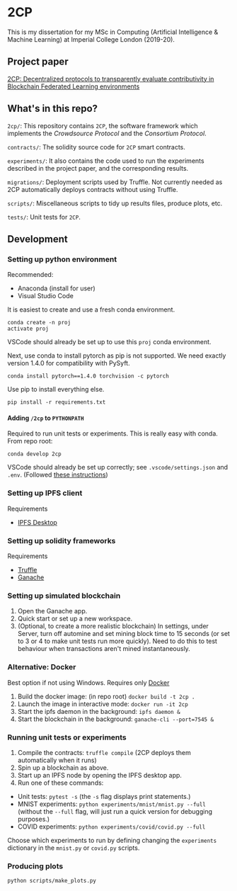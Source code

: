 # 2CP

This is my dissertation for my MSc in Computing (Artificial Intelligence & Machine Learning) at Imperial College London (2019-20).

## Project paper
[2CP: Decentralized protocols to transparently evaluate contributivity in Blockchain Federated Learning environments](https://www.overleaf.com/project/5e7f295512360300014df284)

## What's in this repo?

`2cp/`: This repository contains `2CP`, the software framework which implements the _Crowdsource Protocol_ and the _Consortium Protocol_.

`contracts/`: The solidity source code for `2CP` smart contracts.

`experiments/`: It also contains the code used to run the experiments described in the project paper, and the corresponding results.

`migrations/`: Deployment scripts used by Truffle. Not currently needed as 2CP automatically deploys contracts without using Truffle.

`scripts/`: Miscellaneous scripts to tidy up results files, produce plots, etc.

`tests/`: Unit tests for `2CP`.

## Development

### Setting up python environment

Recommended:
- Anaconda (install for user)
- Visual Studio Code

It is easiest to create and use a fresh conda environment.
```
conda create -n proj
activate proj
```
VSCode should already be set up to use this `proj` conda environment.

Next, use conda to install pytorch as pip is not supported.
We need exactly version 1.4.0 for compatibility with PySyft.
```
conda install pytorch==1.4.0 torchvision -c pytorch
```

Use pip to install everything else.
```
pip install -r requirements.txt
```

#### Adding `/2cp` to `PYTHONPATH`

Required to run unit tests or experiments. This is really easy with conda. From repo root:

```
conda develop 2cp
```

VSCode should already be set up correctly; see `.vscode/settings.json` and `.env`. (Followed [these instructions](https://binx.io/blog/2020/03/05/setting-python-source-folders-vscode/))

### Setting up IPFS client
Requirements
- [IPFS Desktop](https://github.com/ipfs-shipyard/ipfs-desktop)

### Setting up solidity frameworks
Requirements
- [Truffle](https://www.trufflesuite.com/truffle)
- [Ganache](https://www.trufflesuite.com/ganache)

### Setting up simulated blockchain
1. Open the Ganache app.
2. Quick start or set up a new workspace.
3. (Optional, to create a more realistic blockchain) In settings, under Server, turn off automine and set mining block time to 15 seconds (or set to 3 or 4 to make unit tests run more quickly). Need to do this to test behaviour when transactions aren't mined instantaneously.

### Alternative: Docker

Best option if not using Windows. Requires only [Docker](https://www.docker.com/get-started)

1. Build the docker image: (in repo root) `docker build -t 2cp .`
2. Launch the image in interactive mode: `docker run -it 2cp` 
3. Start the ipfs daemon in the background: `ipfs daemon &`
4. Start the blockchain in the background: `ganache-cli --port=7545 &`

### Running unit tests or experiments
1. Compile the contracts: `truffle compile` (2CP deploys them automatically when it runs)
2. Spin up a blockchain as above.
3. Start up an IPFS node by opening the IPFS desktop app.
4. Run one of these commands:
  - Unit tests: `pytest -s` (the `-s` flag displays print statements.)
  - MNIST experiments: `python experiments/mnist/mnist.py --full` (without the `--full` flag, will just run a quick version for debugging purposes.) 
  - COVID experiments: `python experiments/covid/covid.py --full`

Choose which experiments to run by defining changing the `experiments` dictionary in the `mnist.py` or `covid.py` scripts.

### Producing plots
```
python scripts/make_plots.py
```
